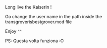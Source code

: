 Long live the Kaiserin !

Go change the user name in the path inside the transgroverisbestgrover.mod file

Enjoy ^^ 

PS: Questa volta funziona :O
